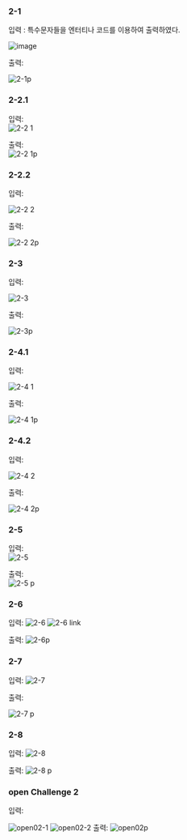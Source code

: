 <h3>2-1</h3> 


입력 : 특수문자들을 엔터티나 코드를 이용하여 출력하였다.



![image](https://github.com/kyksc/Web23/assets/144462053/bbc4d58b-9ff0-443f-a181-64a077a32c08)



출력:

![2-1p](https://github.com/kyksc/Web23/assets/144462053/9ef3400b-a043-44a1-8c2d-b6c8db4fc336)

<h3>2-2.1</h3> 

입력:  
![2-2 1](https://github.com/kyksc/Web23/assets/144462053/4ed6c7c7-8566-4ba1-b9c4-6327765c10c4)


출력:  
![2-2 1p](https://github.com/kyksc/Web23/assets/144462053/9d02b87d-c748-46e9-adc1-a2f2f19b5479)

<h3>2-2.2</h3> 


입력:

![2-2 2](https://github.com/kyksc/Web23/assets/144462053/b9c84010-ff29-4b2f-adf3-b9e8b9a4e0d3)

출력:

![2-2 2p](https://github.com/kyksc/Web23/assets/144462053/fbb9c5d0-aff6-4dcd-9ec6-a230bfc9bd27)

<h3>2-3</h3> 


입력:

![2-3](https://github.com/kyksc/Web23/assets/144462053/e038434f-dfab-4623-8ca7-ca510a4987cd)

출력:

![2-3p](https://github.com/kyksc/Web23/assets/144462053/5c417ae0-ab09-4c9e-9237-abebdc7158ab)


<h3>2-4.1</h3> 


입력:

![2-4 1](https://github.com/kyksc/Web23/assets/144462053/bf38e5fb-df35-479f-9f03-c96b71b60977)

출력:

![2-4 1p](https://github.com/kyksc/Web23/assets/144462053/b644038a-6fed-4ee5-8965-5f2cb289979d)

<h3>2-4.2</h3> 


입력:

![2-4 2](https://github.com/kyksc/Web23/assets/144462053/eab465c0-69c3-4fc5-9675-6f7677a622d1)

출력:

![2-4 2p](https://github.com/kyksc/Web23/assets/144462053/fa9dd956-2609-41cf-b693-a1f834a4866a)


<h3>2-5</h3> 


입력:  
![2-5](https://github.com/kyksc/Web23/assets/144462053/db95d403-f582-42af-9526-40aca79d18cf)

출력:  
![2-5 p](https://github.com/kyksc/Web23/assets/144462053/97669762-776c-41ea-98ed-c6f969738877)


<h3>2-6</h3> 


입력:
![2-6](https://github.com/kyksc/Web23/assets/144462053/8c1d00d8-16a6-475a-b465-7f0666814e42)
![2-6 link](https://github.com/kyksc/Web23/assets/144462053/38790f2b-78c7-473d-828a-789adc2d00b1)

출력:
![2-6p](https://github.com/kyksc/Web23/assets/144462053/18ef79bc-031a-4166-afaf-e55599ccc8b5)


<h3>2-7</h3>


입력:
![2-7](https://github.com/kyksc/Web23/assets/144462053/20d63f93-db11-4c81-a940-b816398d2dbb)

출력:

![2-7 p](https://github.com/kyksc/Web23/assets/144462053/5bbc6d9b-2973-462d-b8c8-b321ec2e405a)

<h3>2-8</h3>


입력:
![2-8](https://github.com/kyksc/Web23/assets/144462053/eb9e95f7-69c8-47c1-b1f6-bc6eaf718251)

출력:
![2-8 p](https://github.com/kyksc/Web23/assets/144462053/75c25136-edc1-4d00-b44e-ed44d701ee79)


<h3>open Challenge 2</h3> 


입력:

![open02-1](https://github.com/kyksc/Web23/assets/144462053/77abfbb5-4eed-45be-99bf-3f327a2bfd05)
![open02-2](https://github.com/kyksc/Web23/assets/144462053/d770a82a-d64e-4e58-9c6b-bca8a18dfe09)
출력:
![open02p](https://github.com/kyksc/Web23/assets/144462053/197fa383-d9b3-414f-9d2f-60687937205c)


